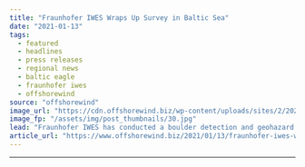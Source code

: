 ```yaml
---
title: "Fraunhofer IWES Wraps Up Survey in Baltic Sea"
date: "2021-01-13"
tags: 
  - featured
  - headlines
  - press releases
  - regional news
  - baltic eagle
  - fraunhofer iwes
  - offshorewind
source: "offshorewind"
image_url: "https://cdn.offshorewind.biz/wp-content/uploads/sites/2/2021/01/13123003/Fraunhofer-IWES-Wraps-Up-Survey-in-Baltic-Sea.jpg"
image_fp: "/assets/img/post_thumbnails/30.jpg"
lead: "Fraunhofer IWES has conducted a boulder detection and geohazard survey of 50 turbine locations"
article_url: "https://www.offshorewind.biz/2021/01/13/fraunhofer-iwes-wraps-up-survey-in-baltic-sea/"
---
```


---
